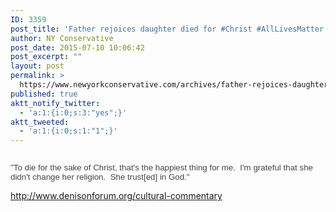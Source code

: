 ```yaml
---
ID: 3359
post_title: 'Father rejoices daughter died for #Christ #AllLivesMatter #KillingChristians #WarOnWomen'
author: NY Conservative
post_date: 2015-07-10 10:06:42
post_excerpt: ""
layout: post
permalink: >
  https://www.newyorkconservative.com/archives/father-rejoices-daughter-died-for-christ-alllivesmatter-killingchristians-waronwomen/
published: true
aktt_notify_twitter:
  - 'a:1:{i:0;s:3:"yes";}'
aktt_tweeted:
  - 'a:1:{i:0;s:1:"1";}'
---
```

<p><img src="http://www.newyorkconservative.com/wp-content/uploads/2015/07/071015_1406_Fatherrejoi1.jpg" alt="" />
	</p><p><span style="color:#444444;font-family:Arial;font-size:10pt">"To die for the sake of Christ, that's the happiest thing for me.  I'm grateful that she didn't change her religion.  She trust[ed] in God."
</span></p><p><a href="http://www.denisonforum.org/cultural-commentary">http://www.denisonforum.org/cultural-commentary</a>
	</p>